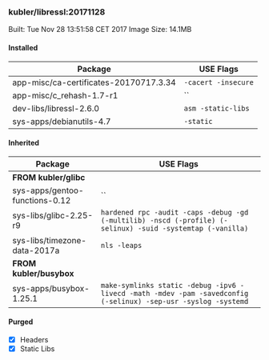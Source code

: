 ### kubler/libressl:20171128

Built: Tue Nov 28 13:51:58 CET 2017
Image Size: 14.1MB

#### Installed
Package | USE Flags
--------|----------
app-misc/ca-certificates-20170717.3.34 | `-cacert -insecure`
app-misc/c_rehash-1.7-r1 | ``
dev-libs/libressl-2.6.0 | `asm -static-libs`
sys-apps/debianutils-4.7 | `-static`
#### Inherited
Package | USE Flags
--------|----------
**FROM kubler/glibc** |
sys-apps/gentoo-functions-0.12 | ``
sys-libs/glibc-2.25-r9 | `hardened rpc -audit -caps -debug -gd (-multilib) -nscd (-profile) (-selinux) -suid -systemtap (-vanilla)`
sys-libs/timezone-data-2017a | `nls -leaps`
**FROM kubler/busybox** |
sys-apps/busybox-1.25.1 | `make-symlinks static -debug -ipv6 -livecd -math -mdev -pam -savedconfig (-selinux) -sep-usr -syslog -systemd`
#### Purged
- [x] Headers
- [x] Static Libs
